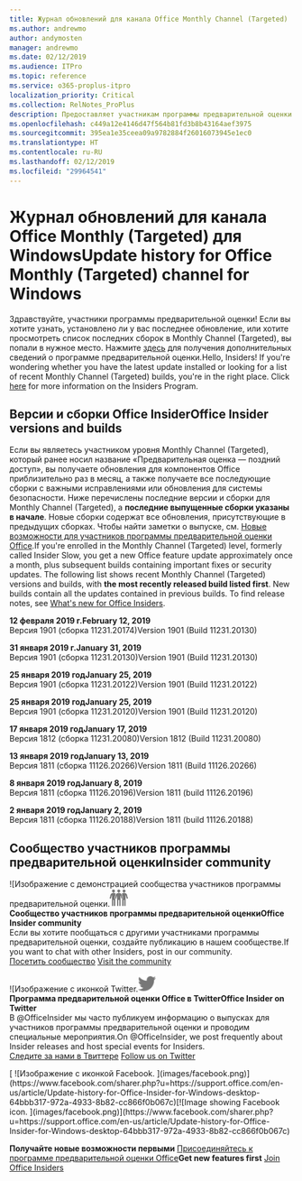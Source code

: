 ```yaml
---
title: Журнал обновлений для канала Office Monthly Channel (Targeted)
ms.author: andrewmo
author: andymosten
manager: andrewmo
ms.date: 02/12/2019
ms.audience: ITPro
ms.topic: reference
ms.service: o365-proplus-itpro
localization_priority: Critical
ms.collection: RelNotes_ProPlus
description: Предоставляет участникам программы предварительной оценки журнал обновлений для выпусков Monthly Channel Targeted для настольных компьютеров с Windows
ms.openlocfilehash: c449a12e4146d47f564b81fd3b8b43164aef3975
ms.sourcegitcommit: 395ea1e35ceea09a9782884f26016073945e1ec0
ms.translationtype: HT
ms.contentlocale: ru-RU
ms.lasthandoff: 02/12/2019
ms.locfileid: "29964541"
---
```

# <a name="update-history-for-office-monthly-targeted-channel-for-windows"></a><span data-ttu-id="ca30e-103">Журнал обновлений для канала Office Monthly (Targeted) для Windows</span><span class="sxs-lookup"><span data-stu-id="ca30e-103">Update history for Office Monthly (Targeted) channel for Windows</span></span>

<span data-ttu-id="ca30e-p101">Здравствуйте, участники программы предварительной оценки! Если вы хотите узнать, установлено ли у вас последнее обновление, или хотите просмотреть список последних сборок в Monthly Channel (Targeted), вы попали в нужное место. Нажмите [здесь](https://insider.office.com/) для получения дополнительных сведений о программе предварительной оценки.</span><span class="sxs-lookup"><span data-stu-id="ca30e-p101">Hello, Insiders! If you're wondering whether you have the latest update installed or looking for a list of recent Monthly Channel (Targeted) builds, you're in the right place. Click [here](https://insider.office.com/) for more information on the Insiders Program.</span></span>

## <a name="office-insider-versions-and-builds"></a><span data-ttu-id="ca30e-107">Версии и сборки Office Insider</span><span class="sxs-lookup"><span data-stu-id="ca30e-107">Office Insider versions and builds</span></span>

<span data-ttu-id="ca30e-p102">Если вы являетесь участником уровня Monthly Channel (Targeted), который ранее носил название «Предварительная оценка — поздний доступ», вы получаете обновления для компонентов Office приблизительно раз в месяц, а также получаете все последующие сборки с важными исправлениями или обновления для системы безопасности. Ниже перечислены последние версии и сборки для Monthly Channel (Targeted), а **последние выпущенные сборки указаны в начале**. Новые сборки содержат все обновления, присутствующие в предыдущих сборках. Чтобы найти заметки о выпуске, см. [Новые возможности для участников программы предварительной оценки Office](https://support.office.com/ru-RU/article/what-s-new-for-office-insiders-c152d1e2-96ff-4ce9-8c14-e74e13847a24).</span><span class="sxs-lookup"><span data-stu-id="ca30e-p102">If you're enrolled in the Monthly Channel (Targeted) level, formerly called Insider Slow, you get a new Office feature update approximately once a month, plus subsequent builds containing important fixes or security updates. The following list shows recent Monthly Channel (Targeted) versions and builds, with **the most recently released build listed first**. New builds contain all the updates contained in previous builds. To find release notes, see [What's new for Office Insiders](https://support.office.com/ru-RU/article/what-s-new-for-office-insiders-c152d1e2-96ff-4ce9-8c14-e74e13847a24).</span></span>

<span data-ttu-id="ca30e-112">**12 февраля 2019 г.**</span><span class="sxs-lookup"><span data-stu-id="ca30e-112">**February 12, 2019**</span></span><br/> <span data-ttu-id="ca30e-113">Версия 1901 (сборка 11231.20174)</span><span class="sxs-lookup"><span data-stu-id="ca30e-113">Version 1901 (Build 11231.20130)</span></span><br/>

<span data-ttu-id="ca30e-114">**31 января 2019 г.**</span><span class="sxs-lookup"><span data-stu-id="ca30e-114">**January 31, 2019**</span></span><br/> <span data-ttu-id="ca30e-115">Версия 1901 (сборка 11231.20130)</span><span class="sxs-lookup"><span data-stu-id="ca30e-115">Version 1901 (Build 11231.20130)</span></span><br/> 

<span data-ttu-id="ca30e-116">**25 января 2019 год**</span><span class="sxs-lookup"><span data-stu-id="ca30e-116">**January 25, 2019**</span></span><br/> <span data-ttu-id="ca30e-117">Версия 1901 (сборка 11231.20122)</span><span class="sxs-lookup"><span data-stu-id="ca30e-117">Version 1901 (Build 11231.20122)</span></span><br/> 

<span data-ttu-id="ca30e-118">**25 января 2019 год**</span><span class="sxs-lookup"><span data-stu-id="ca30e-118">**January 25, 2019**</span></span><br/> <span data-ttu-id="ca30e-119">Версия 1901 (сборка 11231.20120)</span><span class="sxs-lookup"><span data-stu-id="ca30e-119">Version 1901 (Build 11231.20120)</span></span><br/> 

<span data-ttu-id="ca30e-120">**17 января 2019 год**</span><span class="sxs-lookup"><span data-stu-id="ca30e-120">**January 17, 2019**</span></span><br/> <span data-ttu-id="ca30e-121">Версия 1812 (сборка 11231.20080)</span><span class="sxs-lookup"><span data-stu-id="ca30e-121">Version 1812 (Build 11231.20080)</span></span><br/> 

<span data-ttu-id="ca30e-122">**13 января 2019 год**</span><span class="sxs-lookup"><span data-stu-id="ca30e-122">**January 13, 2019**</span></span><br/> <span data-ttu-id="ca30e-123">Версия 1811 (сборка 11126.20266)</span><span class="sxs-lookup"><span data-stu-id="ca30e-123">Version 1811 (Build 11126.20266)</span></span><br/>

<span data-ttu-id="ca30e-124">**8 января 2019 год**</span><span class="sxs-lookup"><span data-stu-id="ca30e-124">**January 8, 2019**</span></span><br/> <span data-ttu-id="ca30e-125">Версия 1811 (сборка 11126.20196)</span><span class="sxs-lookup"><span data-stu-id="ca30e-125">Version 1811 (build 11126.20196)</span></span><br/> 

<span data-ttu-id="ca30e-126">**2 января 2019 год**</span><span class="sxs-lookup"><span data-stu-id="ca30e-126">**January 2, 2019**</span></span><br/> <span data-ttu-id="ca30e-127">Версия 1811 (сборка 11126.20188)</span><span class="sxs-lookup"><span data-stu-id="ca30e-127">Version 1811 (build 11126.20188)</span></span><br/> 


## <a name="insider-community"></a><span data-ttu-id="ca30e-128">Сообщество участников программы предварительной оценки</span><span class="sxs-lookup"><span data-stu-id="ca30e-128">Insider community</span></span>

<span data-ttu-id="ca30e-129">![Изображение с демонстрацией сообщества участников программы предварительной оценки.</span><span class="sxs-lookup"><span data-stu-id="ca30e-129">![Image showing insider community.</span></span> ](images/insidercommunity.png)<br/>
<span data-ttu-id="ca30e-130">**Сообщество участников программы предварительной оценки**</span><span class="sxs-lookup"><span data-stu-id="ca30e-130">**Office Insider community**</span></span><br/> <span data-ttu-id="ca30e-131">Если вы хотите пообщаться с другими участниками программы предварительной оценки, создайте публикацию в нашем сообществе.</span><span class="sxs-lookup"><span data-stu-id="ca30e-131">If you want to chat with other Insiders, post in our community.</span></span><br/><span data-ttu-id="ca30e-132"> 
[Посетить сообщество](https://go.microsoft.com/fwlink/?linkid=843493)</span><span class="sxs-lookup"><span data-stu-id="ca30e-132"> 
[Visit the community](https://go.microsoft.com/fwlink/?linkid=843493)</span></span><br/> 

<span data-ttu-id="ca30e-133">![Изображение с иконкой Twitter.</span><span class="sxs-lookup"><span data-stu-id="ca30e-133">![Image showing twitter icon.</span></span> ](images/twitter.png)<br/>
<span data-ttu-id="ca30e-134">**Программа предварительной оценки Office в Twitter**</span><span class="sxs-lookup"><span data-stu-id="ca30e-134">**Office Insider on Twitter**</span></span><br/> <span data-ttu-id="ca30e-135">В @OfficeInsider мы часто публикуем информацию о выпусках для участников программы предварительной оценки и проводим специальные мероприятия.</span><span class="sxs-lookup"><span data-stu-id="ca30e-135">On @OfficeInsider, we post frequently about Insider releases and host special events for Insiders.</span></span><br/><span data-ttu-id="ca30e-136"> 
[Следите за нами в Твиттере](https://go.microsoft.com/fwlink/?linkid=717717)</span><span class="sxs-lookup"><span data-stu-id="ca30e-136"> 
[Follow us on Twitter](https://go.microsoft.com/fwlink/?linkid=717717)</span></span><br/> 

<span data-ttu-id="ca30e-137">
  [
  ![Изображение с иконкой Facebook. ](images/facebook.png)](https://www.facebook.com/sharer.php?u=https://support.office.com/en-us/article/Update-history-for-Office-Insider-for-Windows-desktop-64bbb317-972a-4933-8b82-cc866f0b067c)</span><span class="sxs-lookup"><span data-stu-id="ca30e-137">[![Image showing Facebook icon. ](images/facebook.png)](https://www.facebook.com/sharer.php?u=https://support.office.com/en-us/article/Update-history-for-Office-Insider-for-Windows-desktop-64bbb317-972a-4933-8b82-cc866f0b067c)</span></span>       


<span data-ttu-id="ca30e-138">**Получайте новые возможности первыми**
[Присоединяйтесь к программе предварительной оценки Office](https://insider.office.com/)</span><span class="sxs-lookup"><span data-stu-id="ca30e-138">**Get new features first**
[Join Office Insiders](https://insider.office.com/)</span></span>